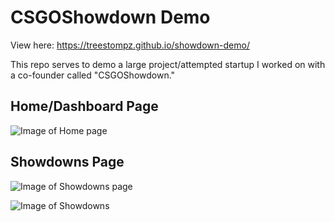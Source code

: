 # CSGOShowdown Demo
View here: https://treestompz.github.io/showdown-demo/

This repo serves to demo a large project/attempted startup I worked on with a co-founder called "CSGOShowdown."

## Home/Dashboard Page
![Image of Home page](https://treestompz.github.io/showdown-demo/static/img/home-page.png)

## Showdowns Page
![Image of Showdowns page](https://user-images.githubusercontent.com/1523917/32686785-490fabcc-c67a-11e7-991b-1433de6c61d6.png)

![Image of Showdowns](https://78.media.tumblr.com/a2a7e38f47a1269132db3d01f77cd015/tumblr_inline_o1p2qviOi91tjlc2t_1280.jpg)
